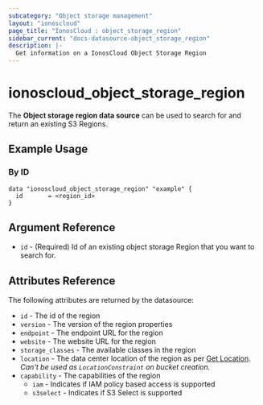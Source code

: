 ```yaml
---
subcategory: "Object storage management"
layout: "ionoscloud"
page_title: "IonosCloud : object_storage_region"
sidebar_current: "docs-datasource-object_storage_region"
description: |-
  Get information on a IonosCloud Object Storage Region
---
```


# ionoscloud_object_storage_region

The **Object storage region data source** can be used to search for and return an existing S3 Regions.

## Example Usage

### By ID 
```hcl
data "ionoscloud_object_storage_region" "example" {
  id       = <region_id>
}
```

## Argument Reference

 * `id` - (Required) Id of an existing object storage Region that you want to search for.

## Attributes Reference

The following attributes are returned by the datasource:

- `id` - The id of the region
- `version` - The version of the region properties
- `endpoint` - The endpoint URL for the region
- `website` - The website URL for the region
- `storage_classes` - The available classes in the region
- `location` - The data center location of the region as per [Get Location](/docs/cloud/v6/#tag/Locations/operation/locationsGet). *Can't be used as `LocationConstraint` on bucket creation.*
- `capability` - The capabilities of the region
  * `iam` - Indicates if IAM policy based access is supported
  * `s3select` - Indicates if S3 Select is supported
